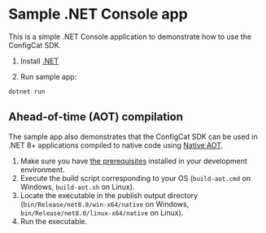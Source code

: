 # Sample .NET Console app

This is a simple .NET Console application to demonstrate how to use the ConfigCat SDK.

1. Install [.NET](https://dotnet.microsoft.com/download)

2. Run sample app:
```bash
dotnet run
```

## Ahead-of-time (AOT) compilation

The sample app also demonstrates that the ConfigCat SDK can be used in .NET 8+ applications compiled to native code using [Native AOT](https://learn.microsoft.com/en-us/dotnet/core/deploying/native-aot/).

1. Make sure you have [the prerequisites](https://learn.microsoft.com/en-us/dotnet/core/deploying/native-aot/#prerequisites) installed in your development environment.
2. Execute the build script corresponding to your OS (`build-aot.cmd` on Windows, `build-aot.sh` on Linux).
3. Locate the executable in the publish output directory (`bin/Release/net8.0/win-x64/native` on Windows, `bin/Release/net8.0/linux-x64/native` on Linux).
4. Run the executable.